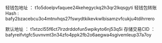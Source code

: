 ## 

轻钱包地址 ： t1o5doelpvfaquee24kehegyckq2h3qr2lkqsgyti
轻钱包转账Hash : bafy2bzacebcu3o4mtnvhqs27fswydtkikevkwlbisamzvfcukju4tdihrrero

默认地址 ： t1xtzcl55f6ct7lrzdrddofun5wpikyto6nj53q5i
存储交易CID ： bafyreifvtgfc5uvnvmt3n34zfo4ppk2fb2o6aegwa4sgivemleup37a7oy